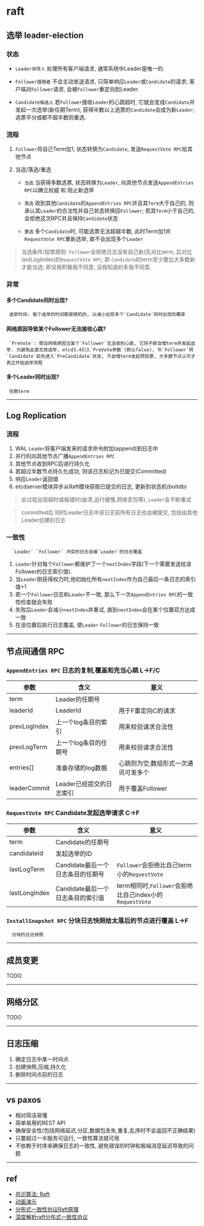 # raft

## 选举 leader-election

### 状态

- `Leader领导人` 处理所有客户端请求, 通常系统中Leader是唯一的.

- `Follower跟随者` 不会主动发送请求, 只简单响应`Leader`或`Candidate`的请求; 客户端对`Follower`请求, 会被`Follower`重定向到Leader.

- `Candidate候选人` 若`Follower`接收`Leader`的心跳超时, 它就会变成`Candidate`并发起一次选举(新任期Term), 获得半数以上选票的`Candidate`会成为新`Leader`; 选票平分或都不超半数则重选.

### 流程

1. `Follower`将自己Term加1, 状态转换为`Candidate`, 发送`RequestVote RPC`给其他节点
2. 当选/落选/重选

   - `当选` 当获得多数选票, 状态转换为`Leader`, 向其他节点发送`AppendEntries RPC`以确立权威 和 阻止新选举

   - `落选` 收到其他`Candidate`的`AppendEntries RPC`并且其`Term`大于自己的, 则承认其`Leader`的合法性并自己状态转换回`Follower`; 若其`Term`小于自己的, 会拒绝这次RPC并且保持`Candidate`状态

   - `重选` 多个`Candidate`时, 可能选票无法超越半数, 此时Term加1并`RequestVote RPC`重新选举, 故不会出现多个`Leader`

> 当选条件/投票原则: `Follower`会拒绝日志没有自己新(先对比term, 后对比lastLogIndex)的`RequestVote RPC`; 即 `Candidate`的term至少要比大多数新才能当选; 即没我积极我不同意, 没我知道的多我不同意.

### 异常

#### 多个Candidate同时出现?

     选举时间: 每个选举的时间都是随机的, 以减小出现多个`Candidate`同时出现的概率

#### 网络原因导致某个Follower无法接收心跳?

     `PreVote`: 假设网络原因当某个`Follower`无法收到心跳, 它将不断自增term并发起选举. 为避免此类无效选举, etcd3.4引入`PreVote参数`(默认false), 令`Follower`转`Candidate`前先进入`PreCandidate`状态, 不自增term发起预投票, 大多数节点认可才真正开始选举流程

#### 多个Leader同时出现?

     任期term

---

## Log Replication

### 流程

1. WAL `Leader`将客户端发来的请求命令附加(append)到日志中
2. 并行的向其他节点广播`AppendEntries RPC`
3. 其他节点收到RPC后进行持久化
4. 若超过半数节点持久化成功, 则该日志标记为已提交(Committed)
5. 响应`Leader`返回值
6. etcdserver模块异步从Raft模块获取已提交的日志, 更新到状态机(boltdb)

> 此过程出现超时或报错时(崩溃,运行缓慢,网络丢包等), `Leader`会不断重试

> committed后 同时Leader日志中该日志前所有日志也会被提交, 包括由其他Leader创建的日志

### 一致性

      `Leader` `Follower` 冲突的日志会被`Leader`的日志覆盖

1. `Leader`针对每个`Follower`都维护了一个`nextIndex`字段(下一个需要发送给该Follower的日志索引值).
2. 当`Leader`刚获得权力时,他初始化所有`nextIndex`作为自己最后一条日志的索引值+1
3. 若一个`Follower`日志和`Leader`不一致, 那么下一次`AppendEntries RPC`的一致性检查就会失败
4. 失败后`Leader`会减小`nextIndex`并重试, 直到`nextIndex`会在某个位置双方达成一致
5. 在该位置后执行日志覆盖, 使`Leader` `Follower`的日志保持一致

---

## 节点间通信 RPC

### `AppendEntries RPC` 日志的复制,覆盖和充当心跳 L->F/C

| 参数         | 含义                     | 意义                                |
| ------------ | ------------------------ | ----------------------------------- |
| term         | Leader的任期号           |
| leaderId     | LeaderId                 | 用于F重定向C的请求                  |
| prevLogIndex | 上一个log条目的索引      | 用来校验请求合法性                  |
| prevLogTerm  | 上一个log条目的任期号    | 用来校验请求合法性                  |
| entries[]    | 准备存储的log数据        | 心跳则为空;数组形式一次通讯可发多个 |
| leaderCommit | Leader已经提交的日志索引 | 用于覆盖Follower                    |

### `RequestVote RPC` Candidate发起选举请求 C->F

| 参数          | 含义                              | 意义                                                    |
| ------------- | --------------------------------- | ------------------------------------------------------- |
| term          | Candidate的任期号                 |
| candidateId   | 发起选举的ID                      |
| lastLogTerm   | Candidate最后一个日志条目的任期号 | `Follower`会拒绝比自己term小的`RequestVote`             |
| lastLongIndex | Candidate最后一个日志条目的索引值 | term相同时,`Follower`会拒绝比自己index小的`RequestVote` |


### `InstallSnapshot RPC` 分块日志快照给太落后的节点进行覆盖 L->F

      分块的日志快照

---

## 成员变更

TODO

---

## 网络分区

TODO

---

## 日志压缩

1. 确定日志中某一时间点
2. 创建快照,压缩,持久化
3. 删除时间点前的日志

---

## vs paxos

- 相对简洁易懂
- 简单易用的REST API
- 确保安全性(包括网络延迟,分区,数据包丢失,重复,乱序时不会返回不正确结果)
- 只要超过一半服务可运行, 一致性算法就可用
- 不依赖于时序来确保日志的一致性, 避免错误的时钟和极端消息延迟导致的问题

---

## ref

- [共识算法: Raft](https://www.jianshu.com/p/8e4bbe7e276c)
- [动画演示](http://thesecretlivesofdata.com/raft/)
- [分布式一致性协议Raft原理](https://wingsxdu.com/post/algorithms/raft/)
- [深度解析raft分布式一致性协议](https://blog.csdn.net/z69183787/article/details/112168120)
